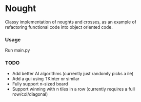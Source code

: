 # Nought

Classy implementation of noughts and crosses, as an example of refactoring functional code into object oriented code.

### Usage
Run main.py 

### TODO
* Add better AI algorithms (currently just randomly picks a ile)
* Add a gui using TKinter or similar
* Fully support n-sized board
* Support winning with n tiles in a row (currently requires a full row/col/diagonal)
